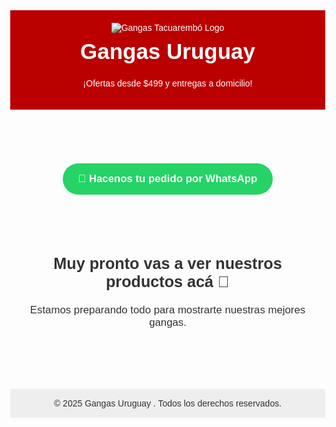 <!DOCTYPE html>
<html lang="es">
<head>
  <meta charset="UTF-8" />
  <meta name="viewport" content="width=device-width, initial-scale=1.0" />
  <title>Gangas Uruguay </title>
  <style>
    body {
      font-family: Arial, sans-serif;
      margin: 0;
      background: #fdfdfd;
      text-align: center;
      color: #333;
    }
    header {
      background-color: #b00;
      color: white;
      padding: 20px;
    }
    header img {
      max-width: 200px;
    }
    h1 {
      margin-top: 10px;
      font-size: 2.5em;
    }
    .whatsapp-btn {
      margin: 30px auto;
      display: inline-block;
      background-color: #25D366;
      color: white;
      padding: 15px 25px;
      border-radius: 50px;
      text-decoration: none;
      font-size: 1.2em;
      font-weight: bold;
    }
    .productos {
      padding: 30px;
      font-size: 1.2em;
    }
    footer {
      background-color: #eee;
      padding: 15px;
      margin-top: 50px;
    }
  </style>
</head>
<body>
  <header>
    <img src="logo.png" alt="Gangas Tacuarembó Logo">
    <h1>Gangas Uruguay </h1>
    <p>¡Ofertas desde $499 y entregas a domicilio!</p>
  </header>

  <a class="whatsapp-btn" href="https://wa.me/59897213277" target="_blank">
    💬 Hacenos tu pedido por WhatsApp
  </a>

  <section class="productos">
    <h2>Muy pronto vas a ver nuestros productos acá 👀</h2>
    <p>Estamos preparando todo para mostrarte nuestras mejores gangas.</p>
  </section>

  <footer>
    © 2025 Gangas Uruguay . Todos los derechos reservados.
  </footer>
</body>
</html>